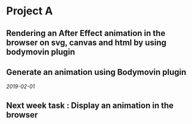 # Project A 
## Rendering an After Effect animation in the browser on svg, canvas and html by using bodymovin plugin
## Generate an animation using Bodymovin plugin
*2019-02-01*

## Next week task : Display an animation in the browser
